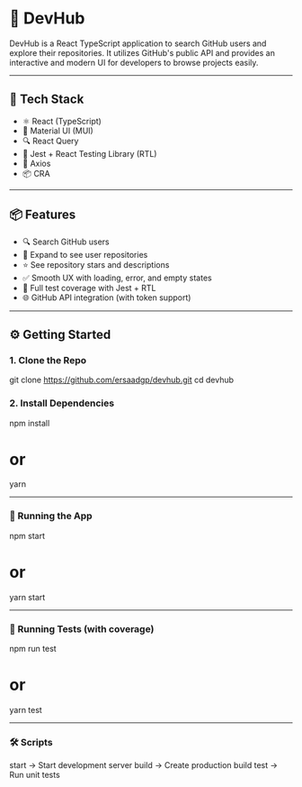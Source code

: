 # 🚀 DevHub

DevHub is a React TypeScript application to search GitHub users and explore their repositories. It utilizes GitHub's public API and provides an interactive and modern UI for developers to browse projects easily.

---

## 🧰 Tech Stack

- ⚛️ React (TypeScript)
- 🎨 Material UI (MUI)
- 🔍 React Query
- 🧪 Jest + React Testing Library (RTL)
- 🍃 Axios
- 📦 CRA

---

## 📦 Features

- 🔍 Search GitHub users
- 📁 Expand to see user repositories
- ⭐ See repository stars and descriptions
- ✅ Smooth UX with loading, error, and empty states
- 🧪 Full test coverage with Jest + RTL
- 🌐 GitHub API integration (with token support)

---

## ⚙️ Getting Started

### 1. Clone the Repo

git clone https://github.com/ersaadgp/devhub.git
cd devhub

### 2. Install Dependencies

npm install

# or

yarn

---

### 🚀 Running the App

npm start

# or

yarn start

---

### 🧪 Running Tests (with coverage)

npm run test

# or

yarn test

---

### 🛠️ Scripts

start -> Start development server
build -> Create production build
test -> Run unit tests
